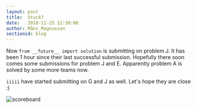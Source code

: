 ```yaml
---
layout: post
title:  Stuck?
date:   2018-11-25 12:30:00
author: Måns Magnusson
sectionid: blog
---
```


Now `from __future__ import solution` is submitting on problem J. It has been 1 hour since their last successful submission. Hopefully there soon comes some submissions for problem J and E. Apparently problem A is solved by some more teams now.

`iiiii` have started submitting on G and J as well. Let's hope they are close :)

![scoreboard]({{site.baseurl}}/assets/imgs/181125/scoreboard-200min.png)
